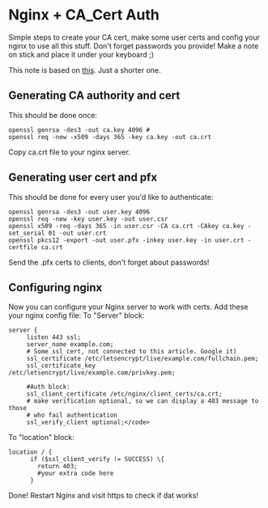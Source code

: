 # Nginx + CA_Cert Auth
Simple steps to create your CA cert, make some user certs and config your nginx to use all this stuff.
Don't forget passwords you provide! Make a note on stick and place it under your keyboard ;)

This note is based on [this](https://fardog.io/blog/2017/12/30/client-side-certificate-authentication-with-nginx/). Just a shorter one.

## Generating CA authority and cert
This should be done once:  
```
openssl genrsa -des3 -out ca.key 4096 #  
openssl req -new -x509 -days 365 -key ca.key -out ca.crt  
```
Copy ca.crt file to your nginx server.

## Generating user cert and pfx
This should be done for every user you'd like to authenticate:  
```
openssl genrsa -des3 -out user.key 4096  
openssl req -new -key user.key -out user.csr  
openssl x509 -req -days 365 -in user.csr -CA ca.crt -CAkey ca.key -set_serial 01 -out user.crt  
openssl pkcs12 -export -out user.pfx -inkey user.key -in user.crt -certfile ca.crt  
```
Send the .pfx certs to clients, don't forget about passwords!

## Configuring nginx
Now you can configure your Nginx server to work with certs. Add these your nginx config file:
To "Server" block:  
```
server {
     listen 443 ssl;  
     server_name example.com;  
     # Some ssl cert, not connected to this article. Google it)   
     ssl_certificate /etc/letsencrypt/live/example.com/fullchain.pem;  
     ssl_certificate_key /etc/letsencrypt/live/example.com/privkey.pem;  

     #Auth block:  
     ssl_client_certificate /etc/nginx/client_certs/ca.crt; 
     # make verification optional, so we can display a 403 message to those  
     # who fail authentication  
     ssl_verify_client optional;</code>  
```
To "location" block:  
```
location / {  
      if ($ssl_client_verify != SUCCESS) \{  
        return 403;  
        #your extra code here  
      }
```
Done! Restart Nginx and visit https to check if dat works!
